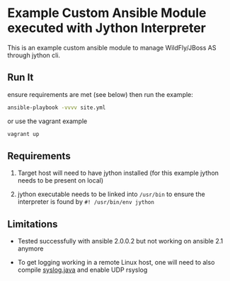 # Example Custom Ansible Module executed with Jython Interpreter

This is an example custom ansible module to manage WildFly/JBoss AS through jython cli.

## Run It

ensure requirements are met (see below) then run the example:

```sh
ansible-playbook -vvvv site.yml
```

or use the vagrant example

```sh
vagrant up
```

## Requirements

1. Target host will need to have jython installed (for this example jython needs to be present on local)

2. jython executable needs to be linked into `/usr/bin` to ensure the interpreter is found by `#! /usr/bin/env jython`

## Limitations

- Tested successfully with ansible 2.0.0.2 but not working on ansible 2.1 anymore

- To get logging working in a remote Linux host, one will need to also compile [syslog.java](https://gist.github.com/bertramn/3a57c6d513cd1e66f8606ceb392cba7b) and enable UDP rsyslog
